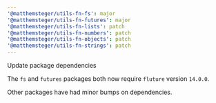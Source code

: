 ```yaml
---
'@matthemsteger/utils-fn-fs': major
'@matthemsteger/utils-fn-futures': major
'@matthemsteger/utils-fn-lists': patch
'@matthemsteger/utils-fn-numbers': patch
'@matthemsteger/utils-fn-objects': patch
'@matthemsteger/utils-fn-strings': patch
---
```


Update package dependencies

The `fs` and `futures` packages both now require `fluture` version `14.0.0`.

Other packages have had minor bumps on dependencies.
